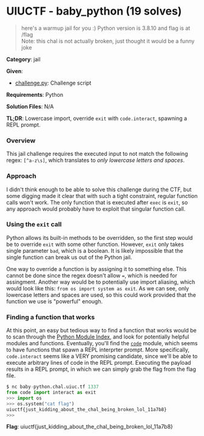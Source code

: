 # UIUCTF - baby_python (19 solves)

> here's a warmup jail for you :) Python version is 3.8.10 and flag is at /flag <br>
Note: this chal is not actually broken, just thought it would be a funny joke

**Category**: jail

**Given**: 
- [challenge.py](handouts/challenge.py): Challenge script

**Requirements**: Python

**Solution Files**: N/A

**TL;DR**: Lowercase import, override `exit` with `code.interact`, spawning a REPL prompt.

### Overview
This jail challenge requires the executed input to not match the following regex: `[^a-z\s]`, which translates to *only lowercase letters and spaces*.

### Approach
I didn't think enough to be able to solve this challenge during the CTF, but some digging made it clear that with such a tight constraint, regular function calls won't work. The only function that is executed after `exec` is `exit`, so any approach would probably have to exploit that singular function call.

### Using the `exit` call
Python allows its built-in methods to be overridden, so the first step would be to override `exit` with some other function. However, `exit` only takes single parameter `bad`, which is a boolean. It is likely impossible that the single function can break us out of the Python jail.

One way to override a function is by assigning it to something else. This cannot be done since the regex doesn't allow `=`, which is needed for assingment. Another way would be to potentially use import aliasing, which would look like this: `from os import system as exit`. As we can see, only lowercase letters and spaces are used, so this could work provided that the function we use is "powerful" enough.

### Finding a function that works
At this point, an easy but tedious way to find a function that works would be to scan through the [Python Module Index](https://docs.python.org/3/py-modindex.html), and look for potentially helpful modules and functions. Eventually, you'll find the [`code`](https://docs.python.org/3/library/code.html#module-code) module, which seems to have functions that spawn a REPL interprter prompt. More specifically, `code.interact` seems like a VERY promising candidate, since we'll be able to execute arbitrary lines of code in the REPL prompt. Executing the payload results in a REPL prompt, in which we can simply grab the flag from the flag file.

```python
$ nc baby-python.chal.uiuc.tf 1337
from code import interact as exit
>>> import os
>>> os.system("cat flag") 
uiuctf{just_kidding_about_the_chal_being_broken_lol_11a7b8}
>>>
```

**Flag**: uiuctf{just_kidding_about_the_chal_being_broken_lol_11a7b8}
